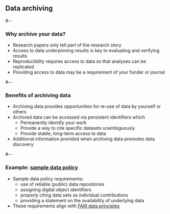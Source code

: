 <!-- .slide: id="damotivation" -->
## Data archiving

#--

### Why archive your data?

<ul>
  <li class="fragment fade-in">Research papers only tell part of the research story</li>
  <li class="fragment fade-in">Access to data underpinning results is key to evaluating and verifying results</li>
  <li class="fragment fade-in">Reproducibility requires access to data so that analyses can be replicated</li>
  <li class="fragment fade-in">Providing access to data may be a requirement of your funder or journal</li>
</ul>

#--

### Benefits of archiving data

<ul>
  <li class="fragment fade-in">Archiving data provides opportunities for re-use of data by yourself or others</li>
  <li class="fragment fade-in">Archived data can be accessed via persistent identifiers which
    <ul>
      <li class="fragment fade-in">Permanently identify your work</li>
      <li class="fragment fade-in">Provide a way to cite specific datasets unambiguously</li>
      <li class="fragment fade-in">Provide stable, long-term access to data</li>
    </ul>
  </li>
  <li class="fragment fade-in">Additional information provided when archiving data promotes data discovery</li>
</ul>

#--

### Example: <a href="#">sample data policy</a>

<ul>
  <li class="fragment fade-in">Sample data policy requirements:
    <ul>
      <li class="fragment fade-in">
        use of reliable (public) data repositories
      </li>
      <li class="fragment fade-in">
        assigning digital object identifiers
      </li>
      <li class="fragment fade-in">
        properly citing data sets as individual contributions
      </li>
      <li class="fragment fade-in">
        providing a statement on the availability of underlying data
      </li>
    </ul>
  </li>
  <li class="fragment fade-in">
    These requirements align with <a href="#fairdata">FAIR data principles</a>
  </li>
</ul>
